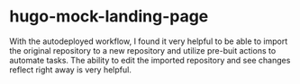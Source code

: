 # hugo-mock-landing-page

With the autodeployed workflow, I found it very helpful to be able to import the original repository to a new repository and utilize pre-buit actions to automate tasks. The ability to edit the imported repository and see changes reflect right away is very helpful. 